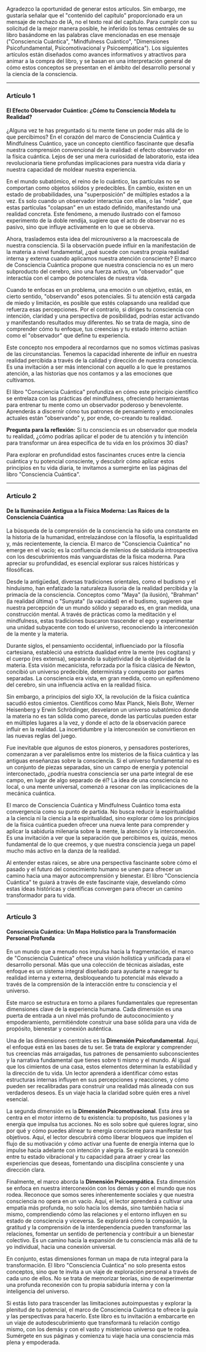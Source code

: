 Agradezco la oportunidad de generar estos artículos. Sin embargo, me gustaría señalar que el "contenido del capítulo" proporcionado era un mensaje de rechazo de IA, no el texto real del capítulo. Para cumplir con su solicitud de la mejor manera posible, he inferido los temas centrales de su libro basándome en las palabras clave mencionadas en ese mensaje ("Consciencia Cuántica", "Mindfulness Cuántico", "Dimensiones Psicofundamental, Psicomotivacional y Psicoempática"). Los siguientes artículos están diseñados como avances informativos y atractivos para animar a la compra del libro, y se basan en una interpretación general de cómo estos conceptos se presentan en el ámbito del desarrollo personal y la ciencia de la consciencia.

---

### **Artículo 1**

#### **El Efecto Observador Cuántico: ¿Cómo tu Consciencia Modela tu Realidad?**

¿Alguna vez te has preguntado si tu mente tiene un poder más allá de lo que percibimos? En el corazón del marco de Consciencia Cuántica y Mindfulness Cuántico, yace un concepto científico fascinante que desafía nuestra comprensión convencional de la realidad: el efecto observador en la física cuántica. Lejos de ser una mera curiosidad de laboratorio, esta idea revolucionaria tiene profundas implicaciones para nuestra vida diaria y nuestra capacidad de moldear nuestra experiencia.

En el mundo subatómico, el reino de lo cuántico, las partículas no se comportan como objetos sólidos y predecibles. En cambio, existen en un estado de probabilidades, una "superposición" de múltiples estados a la vez. Es solo cuando un observador interactúa con ellas, o las "mide", que estas partículas "colapsan" en un estado definido, manifestando una realidad concreta. Este fenómeno, a menudo ilustrado con el famoso experimento de la doble rendija, sugiere que el acto de observar no es pasivo, sino que influye activamente en lo que se observa.

Ahora, traslademos esta idea del microuniverso a la macroescala de nuestra consciencia. Si la observación puede influir en la manifestación de la materia a nivel fundamental, ¿qué sucede con nuestra propia realidad interna y externa cuando aplicamos nuestra atención consciente? El marco de Consciencia Cuántica propone que nuestra consciencia no es un mero subproducto del cerebro, sino una fuerza activa, un "observador" que interactúa con el campo de potenciales de nuestra vida.

Cuando te enfocas en un problema, una emoción o un objetivo, estás, en cierto sentido, "observando" esos potenciales. Si tu atención está cargada de miedo y limitación, es posible que estés colapsando una realidad que refuerza esas percepciones. Por el contrario, si diriges tu consciencia con intención, claridad y una perspectiva de posibilidad, podrías estar activando y manifestando resultados muy diferentes. No se trata de magia, sino de comprender cómo tu enfoque, tus creencias y tu estado interno actúan como el "observador" que define tu experiencia.

Este concepto nos empodera al recordarnos que no somos víctimas pasivas de las circunstancias. Tenemos la capacidad inherente de influir en nuestra realidad percibida a través de la calidad y dirección de nuestra consciencia. Es una invitación a ser más intencional con aquello a lo que le prestamos atención, a las historias que nos contamos y a las emociones que cultivamos.

El libro "Consciencia Cuántica" profundiza en cómo este principio científico se entrelaza con las prácticas del mindfulness, ofreciendo herramientas para entrenar tu mente como un observador poderoso y benevolente. Aprenderás a discernir cómo tus patrones de pensamiento y emocionales actuales están "observando" y, por ende, co-creando tu realidad.

**Pregunta para la reflexión:** Si tu consciencia es un observador que modela tu realidad, ¿cómo podrías aplicar el poder de tu atención y tu intención para transformar un área específica de tu vida en los próximos 30 días?

Para explorar en profundidad estos fascinantes cruces entre la ciencia cuántica y tu potencial consciente, y descubrir cómo aplicar estos principios en tu vida diaria, te invitamos a sumergirte en las páginas del libro "Consciencia Cuántica".

---

### **Artículo 2**

#### **De la Iluminación Antigua a la Física Moderna: Las Raíces de la Consciencia Cuántica**

La búsqueda de la comprensión de la consciencia ha sido una constante en la historia de la humanidad, entrelazándose con la filosofía, la espiritualidad y, más recientemente, la ciencia. El marco de "Consciencia Cuántica" no emerge en el vacío; es la confluencia de milenios de sabiduría introspectiva con los descubrimientos más vanguardistas de la física moderna. Para apreciar su profundidad, es esencial explorar sus raíces históricas y filosóficas.

Desde la antigüedad, diversas tradiciones orientales, como el budismo y el hinduismo, han enfatizado la naturaleza ilusoria de la realidad percibida y la primacía de la consciencia. Conceptos como "Maya" (la ilusión), "Brahman" (la realidad última) o "Sunyata" (la vacuidad) en el budismo, sugieren que nuestra percepción de un mundo sólido y separado es, en gran medida, una construcción mental. A través de prácticas como la meditación y el mindfulness, estas tradiciones buscaron trascender el ego y experimentar una unidad subyacente con todo el universo, reconociendo la interconexión de la mente y la materia.

Durante siglos, el pensamiento occidental, influenciado por la filosofía cartesiana, estableció una estricta dualidad entre la mente (res cogitans) y el cuerpo (res extensa), separando la subjetividad de la objetividad de la materia. Esta visión mecanicista, reforzada por la física clásica de Newton, concibió un universo predecible, determinista y compuesto por partes separadas. La consciencia era vista, en gran medida, como un epifenómeno del cerebro, sin una influencia activa en la realidad física.

Sin embargo, a principios del siglo XX, la revolución de la física cuántica sacudió estos cimientos. Científicos como Max Planck, Niels Bohr, Werner Heisenberg y Erwin Schrödinger, desvelaron un universo subatómico donde la materia no es tan sólida como parece, donde las partículas pueden estar en múltiples lugares a la vez, y donde el acto de la observación parece influir en la realidad. La incertidumbre y la interconexión se convirtieron en las nuevas reglas del juego.

Fue inevitable que algunos de estos pioneros, y pensadores posteriores, comenzaran a ver paralelismos entre los misterios de la física cuántica y las antiguas enseñanzas sobre la consciencia. Si el universo fundamental no es un conjunto de piezas separadas, sino un campo de energía y potencial interconectado, ¿podría nuestra consciencia ser una parte integral de ese campo, en lugar de algo separado de él? La idea de una consciencia no local, o una mente universal, comenzó a resonar con las implicaciones de la mecánica cuántica.

El marco de Consciencia Cuántica y Mindfulness Cuántico toma esta convergencia como su punto de partida. No busca reducir la espiritualidad a la ciencia ni la ciencia a la espiritualidad, sino explorar cómo los principios de la física cuántica pueden ofrecer una nueva lente para comprender y aplicar la sabiduría milenaria sobre la mente, la atención y la interconexión. Es una invitación a ver que la separación que percibimos es, quizás, menos fundamental de lo que creemos, y que nuestra consciencia juega un papel mucho más activo en la danza de la realidad.

Al entender estas raíces, se abre una perspectiva fascinante sobre cómo el pasado y el futuro del conocimiento humano se unen para ofrecer un camino hacia una mayor autocomprensión y bienestar. El libro "Consciencia Cuántica" te guiará a través de este fascinante viaje, desvelando cómo estas ideas históricas y científicas convergen para ofrecer un camino transformador para tu vida.

---

### **Artículo 3**

#### **Consciencia Cuántica: Un Mapa Holístico para la Transformación Personal Profunda**

En un mundo que a menudo nos impulsa hacia la fragmentación, el marco de "Consciencia Cuántica" ofrece una visión holística y unificada para el desarrollo personal. Más que una colección de técnicas aisladas, este enfoque es un sistema integral diseñado para ayudarte a navegar tu realidad interna y externa, desbloqueando tu potencial más elevado a través de la comprensión de la interacción entre tu consciencia y el universo.

Este marco se estructura en torno a pilares fundamentales que representan dimensiones clave de la experiencia humana. Cada dimensión es una puerta de entrada a un nivel más profundo de autoconocimiento y empoderamiento, permitiéndote construir una base sólida para una vida de propósito, bienestar y conexión auténtica.

Una de las dimensiones centrales es la **Dimensión Psicofundamental**. Aquí, el enfoque está en las bases de tu ser. Se trata de explorar y comprender tus creencias más arraigadas, tus patrones de pensamiento subconscientes y la narrativa fundamental que tienes sobre ti mismo y el mundo. Al igual que los cimientos de una casa, estos elementos determinan la estabilidad y la dirección de tu vida. Un lector aprenderá a identificar cómo estas estructuras internas influyen en sus percepciones y reacciones, y cómo pueden ser recalibradas para construir una realidad más alineada con sus verdaderos deseos. Es un viaje hacia la claridad sobre quién eres a nivel esencial.

La segunda dimensión es la **Dimensión Psicomotivacional**. Esta área se centra en el motor interno de tu existencia: tu propósito, tus pasiones y la energía que impulsa tus acciones. No es solo sobre qué quieres lograr, sino por qué y cómo puedes alinear tu energía consciente para manifestar tus objetivos. Aquí, el lector descubrirá cómo liberar bloqueos que impiden el flujo de su motivación y cómo activar una fuente de energía interna que lo impulse hacia adelante con intención y alegría. Se explorará la conexión entre tu estado vibracional y tu capacidad para atraer y crear las experiencias que deseas, fomentando una disciplina consciente y una dirección clara.

Finalmente, el marco aborda la **Dimensión Psicoempática**. Esta dimensión se enfoca en nuestra interconexión con los demás y con el mundo que nos rodea. Reconoce que somos seres inherentemente sociales y que nuestra consciencia no opera en un vacío. Aquí, el lector aprenderá a cultivar una empatía más profunda, no solo hacia los demás, sino también hacia sí mismo, comprendiendo cómo las relaciones y el entorno influyen en su estado de consciencia y viceversa. Se explorará cómo la compasión, la gratitud y la comprensión de la interdependencia pueden transformar las relaciones, fomentar un sentido de pertenencia y contribuir a un bienestar colectivo. Es un camino hacia la expansión de tu consciencia más allá de tu yo individual, hacia una conexión universal.

En conjunto, estas dimensiones forman un mapa de ruta integral para la transformación. El libro "Consciencia Cuántica" no solo presenta estos conceptos, sino que te invita a un viaje de exploración personal a través de cada uno de ellos. No se trata de memorizar teorías, sino de experimentar una profunda reconexión con tu propia sabiduría interna y con la inteligencia del universo.

Si estás listo para trascender las limitaciones autoimpuestas y explorar la plenitud de tu potencial, el marco de Consciencia Cuántica te ofrece la guía y las perspectivas para hacerlo. Este libro es tu invitación a embarcarte en un viaje de autodescubrimiento que transformará tu relación contigo mismo, con los demás y con el vasto y misterioso universo que te rodea. Sumérgete en sus páginas y comienza tu viaje hacia una consciencia más plena y empoderada.